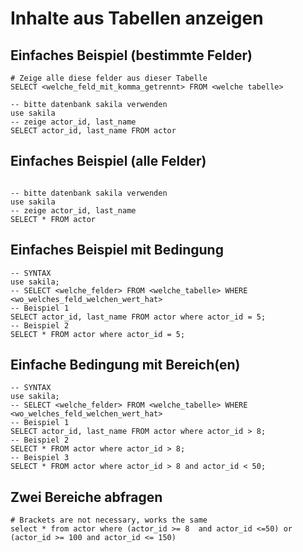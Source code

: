 # Inhalte aus Tabellen anzeigen 

## Einfaches Beispiel (bestimmte Felder) 

```
# Zeige alle diese felder aus dieser Tabelle 
SELECT <welche_feld_mit_komma_getrennt> FROM <welche tabelle>

-- bitte datenbank sakila verwenden 
use sakila 
-- zeige actor_id, last_name 
SELECT actor_id, last_name FROM actor 

```

## Einfaches Beispiel (alle Felder) 
```

-- bitte datenbank sakila verwenden 
use sakila 
-- zeige actor_id, last_name 
SELECT * FROM actor 

```

## Einfaches Beispiel mit Bedingung 

```
-- SYNTAX
use sakila;
-- SELECT <welche_felder> FROM <welche_tabelle> WHERE <wo_welches_feld_welchen_wert_hat>
-- Beispiel 1 
SELECT actor_id, last_name FROM actor where actor_id = 5;
-- Beispiel 2
SELECT * FROM actor where actor_id = 5;
```

## Einfache Bedingung mit Bereich(en)

```
-- SYNTAX
use sakila;
-- SELECT <welche_felder> FROM <welche_tabelle> WHERE <wo_welches_feld_welchen_wert_hat>
-- Beispiel 1 
SELECT actor_id, last_name FROM actor where actor_id > 8;
-- Beispiel 2
SELECT * FROM actor where actor_id > 8;
-- Beispiel 3
SELECT * FROM actor where actor_id > 8 and actor_id < 50;

```

## Zwei Bereiche abfragen 

```
# Brackets are not necessary, works the same 
select * from actor where (actor_id >= 8  and actor_id <=50) or (actor_id >= 100 and actor_id <= 150)
```
